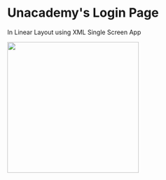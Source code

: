 # Unacademy's Login Page
In Linear Layout using XML
Single Screen App

<img src="https://imgur.com/a/Sqvuk" width="300">

